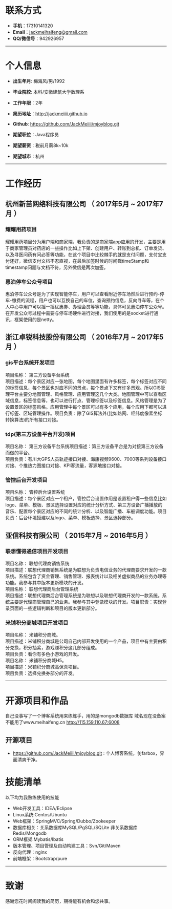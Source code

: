 # 联系方式

- __手机__：17310141320
- __Email__：jackmeihaifeng@gmail.com
- __QQ/微信号__：942926957

---

# 个人信息

 - __出生年月__: 梅海风/男/1992
 - __毕业院校__: 本科/安徽建筑大学数理系 
 - __工作年限__：2年
 - __简历地址__：http://jackmeiiii.github.io
 - __Github__: https://github.com/JackMeiiii/mjoyblog.git  

 - __期望职位__：Java程序员
 - __期望薪资__：税前月薪8k~10k
 - __期望城市__：杭州

---

# 工作经历

## 杭州新苗网络科技有限公司 （ 2017年5月 ~ 2017年7月 ）

### 耀耀用药项目 
耀耀用药项目分为用户端和商家端，我负责的是商家端app应用的开发，主要是用于商家管理员对药店的一些操作比如上下架、创建用户、转账到总机、订单发货、以及寻医问药有问必答等功能，在这个项目中比较棘手的就是支付问题，支付宝支付还好，微信支付文档不忍直视，在最后加签时候的时间戳timeStamp和timestamp问题与文档不符，另外微信是两次加签。


### 惠泊停车公众号项目 
惠泊停车公众号是为了实现智能停车，用户可以查看附近停车场然后进行预约-停车-缴费的流程，用户也可以互换自己的车位，查询预约信息，反向寻车等，在个人中心中用户可以摇一摇优惠券、办理会员等等功能，具体可见惠泊停车公众号。在开发公众号过程中需要与停车场硬件进行对接，我们使用的是socket进行通讯，框架使用的是netty。


 
## 浙江卓锐科技股份有限公司 （ 2016年7月 ~ 2017年5月 ）

### gis平台系统开发项目 
项目名称： 第三方设备平台系统  
项目描述：每个景区对应一张地图，每个地图里面有许多标签，每个标签对应不同的标签信息，每个景区也对应不同的景点，每个景点下又有许多景观。所以GIS管理平台主要分地图管理、风格管理、应用管理这几个大类。地图管理中可以查看区域信息，标签信息等，也可以进行打点、管理标签以及标签信息。风格管理是为了设置景区的标签风格。应用管理中每个景区可以有多个应用，每个应用下都可以进行标签、区域管理操作。项目负责：除了GIS算法外(比如路网、经纬度像素坐标转换算法)的所有接口对接。


### tdp(第三方设备平台开发)项目 
项目名称： 第三方设备平台系统项目描述：第三方设备平台是为对接第三方设备而做的平台。  
项目负责：有川大GPS人员轨迹接口对接、海康视频9600、7000等系列设备接口对接、个推热力图接口对接、KPI客流量，客源地接口对接。


### 管控后台开发项目

项目名称： 管控后台设置系统  
项目描述：每个景区对应一个租户，管控后台设置作用是设置租户得一些信息比如logo、菜单、模板、景区选择设置对应的统计分析方式、第三方设备广播播放的音乐、配置每个景区对应的不同的统计分析、以及智能广播、车船调度功能。项目负责：后台环境搭建以及logo、菜单、模板选择、景区选择部分。

## 亚信科技有限公司 （ 2015年7月 ~ 2016年5月 ）

### 联想懂得通信项目开发项目 
项目名称： 联想代理商销售系统  
项目描述：联想代理商销售系统是为联想为负责电信业务的代理商要求开发的一款系统。系统包含了资金管理、销售管理、报表统计以及相关虚拟商品的业务办理等功能。我参与其中版本更新模块的开发。  
项目名称： 联想代理商后台管理系统  
项目描述：联想代理商后台管理系统是为联想以及联想代理商开发的一款系统。系统主要是代理商管理自己的业务。我参与其中登录模块的开发。项目职责：实现登录页面的一些逻辑判断和项目的版本更新部分。


### 米铺积分商城项目开发项目 
项目名称： 米铺积分商城。  
项目描述：米铺积分商城是公司自己内部开发使用的一个产品，项目中有主要由积分兑换，积分抽奖，游戏赚积分这几部分组成。  
项目负责：看你有多色小游戏的开发。  
项目名称： 米铺积分商城H5。  
项目描述：米铺积分商城高保真项目。  
项目负责：选择兑换券部分的开发。  


---

# 开源项目和作品
自己没事写了一个博客系统用来练练手，用的是mongodb数据库
域名现在没备案不能用了www.meihaifeng.cn 
http://115.159.110.67:6008

## 开源项目

 - https://github.com/JackMeiiii/mjoyblog.git : 个人博客系统，仿farbox，界面清爽干净。


# 技能清单

以下均为我熟练使用的技能

- Web开发工具：IDEA/Eclipse
- Linux系统:Centos/Ubuntu
- Web框架：SpringMVC/Spring/Dubbo/Zookeeper
- 数据库相关：关系数据库MySQL/PgSQL/SQLite 非关系数据库Redis/Mongodb
- ORM框架:Mybatis/Ibatis
- 版本管理、项目管理及自动构建工具：Svn/Git/Maven
- 反向代理：nginx
- 前端框架：Bootstrap/pure

---

# 致谢
感谢您花时间阅读我的简历，期待能有机会和您共事。
